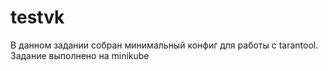# testvk

В данном задании собран минимальный конфиг для работы с tarantool.
Задание выполнено на minikube